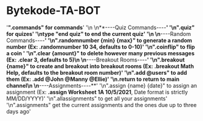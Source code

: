 # Bytekode-TA-BOT
'**".commands" for commands**'
  '\n \n**----Quiz Commands----**'
  '\n".quiz" for quizes'
  '\ntype "end quiz" to end the current quiz'
  '\n \n**----Random Commands----**'
  '\n".randomnumber {min} {max}" to generate a random number (Ex: __.randomnumber 10 34__, defaults to 0-10)'
  '\n".coinflip" to flip a coin '
  '\n".clear {amount}" to delete however many previous messages (Ex: __.clear 3__, defaults to 5)\n \n**----Breakout Rooms----**'
  '\n".breakout {name}" to create and breakout into breakout rooms (Ex: __.breakout Math Help__, defaults to the breakout room number)'
  '\n".add @users" to add them (Ex: __.add @John @Manny @Ellie__)'
  '\n.return to return to main channel\n \n**----Assignments----**'
  '\n".assign {name} {date}" to assign an assignment (Ex: __.assign Worksheet 1A 10/5/2021__, Date format is strictly MM/DD/YYYY)'
  '\n".allassignments" to get all your assignments'
  '\n".assignments" get the current assignments and the ones due up to three days ago'
